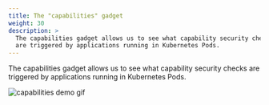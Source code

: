 ```yaml
---
title: The "capabilities" gadget
weight: 30
description: >
  The capabilities gadget allows us to see what capability security checks
  are triggered by applications running in Kubernetes Pods.
---
```


The capabilities gadget allows us to see what capability security checks
are triggered by applications running in Kubernetes Pods.

![capabilities demo gif](./demo-capabilities-gifterminal.gif)
